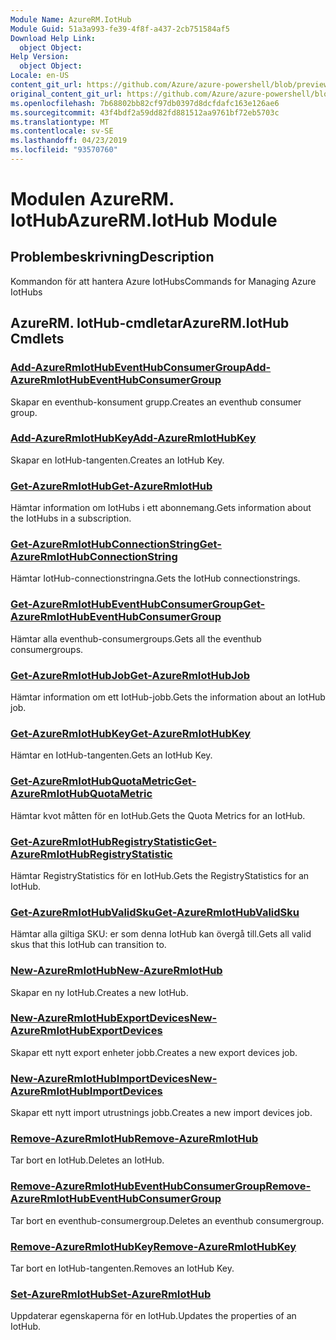 ```yaml
---
Module Name: AzureRM.IotHub
Module Guid: 51a3a993-fe39-4f8f-a437-2cb751584af5
Download Help Link:
  object Object: 
Help Version:
  object Object: 
Locale: en-US
content_git_url: https://github.com/Azure/azure-powershell/blob/preview/src/ResourceManager/IotHub/Commands.IotHub/help/AzureRM.IotHub.md
original_content_git_url: https://github.com/Azure/azure-powershell/blob/preview/src/ResourceManager/IotHub/Commands.IotHub/help/AzureRM.IotHub.md
ms.openlocfilehash: 7b68802bb82cf97db0397d8dcfdafc163e126ae6
ms.sourcegitcommit: 43f4bdf2a59dd82fd881512aa9761bf72eb5703c
ms.translationtype: MT
ms.contentlocale: sv-SE
ms.lasthandoff: 04/23/2019
ms.locfileid: "93570760"
---
```

# <span data-ttu-id="b9f34-101">Modulen AzureRM. IotHub</span><span class="sxs-lookup"><span data-stu-id="b9f34-101">AzureRM.IotHub Module</span></span>
## <span data-ttu-id="b9f34-102">Problembeskrivning</span><span class="sxs-lookup"><span data-stu-id="b9f34-102">Description</span></span>
<span data-ttu-id="b9f34-103">Kommandon för att hantera Azure IotHubs</span><span class="sxs-lookup"><span data-stu-id="b9f34-103">Commands for Managing Azure IotHubs</span></span>

## <span data-ttu-id="b9f34-104">AzureRM. IotHub-cmdletar</span><span class="sxs-lookup"><span data-stu-id="b9f34-104">AzureRM.IotHub Cmdlets</span></span>
### [<span data-ttu-id="b9f34-105">Add-AzureRmIotHubEventHubConsumerGroup</span><span class="sxs-lookup"><span data-stu-id="b9f34-105">Add-AzureRmIotHubEventHubConsumerGroup</span></span>](Add-AzureRmIotHubEventHubConsumerGroup.md)
<span data-ttu-id="b9f34-106">Skapar en eventhub-konsument grupp.</span><span class="sxs-lookup"><span data-stu-id="b9f34-106">Creates an eventhub consumer group.</span></span>

### [<span data-ttu-id="b9f34-107">Add-AzureRmIotHubKey</span><span class="sxs-lookup"><span data-stu-id="b9f34-107">Add-AzureRmIotHubKey</span></span>](Add-AzureRmIotHubKey.md)
<span data-ttu-id="b9f34-108">Skapar en IotHub-tangenten.</span><span class="sxs-lookup"><span data-stu-id="b9f34-108">Creates an IotHub Key.</span></span>

### [<span data-ttu-id="b9f34-109">Get-AzureRmIotHub</span><span class="sxs-lookup"><span data-stu-id="b9f34-109">Get-AzureRmIotHub</span></span>](Get-AzureRmIotHub.md)
<span data-ttu-id="b9f34-110">Hämtar information om IotHubs i ett abonnemang.</span><span class="sxs-lookup"><span data-stu-id="b9f34-110">Gets information about the IotHubs in a subscription.</span></span>

### [<span data-ttu-id="b9f34-111">Get-AzureRmIotHubConnectionString</span><span class="sxs-lookup"><span data-stu-id="b9f34-111">Get-AzureRmIotHubConnectionString</span></span>](Get-AzureRmIotHubConnectionString.md)
<span data-ttu-id="b9f34-112">Hämtar IotHub-connectionstringna.</span><span class="sxs-lookup"><span data-stu-id="b9f34-112">Gets the IotHub connectionstrings.</span></span>

### [<span data-ttu-id="b9f34-113">Get-AzureRmIotHubEventHubConsumerGroup</span><span class="sxs-lookup"><span data-stu-id="b9f34-113">Get-AzureRmIotHubEventHubConsumerGroup</span></span>](Get-AzureRmIotHubEventHubConsumerGroup.md)
<span data-ttu-id="b9f34-114">Hämtar alla eventhub-consumergroups.</span><span class="sxs-lookup"><span data-stu-id="b9f34-114">Gets all the eventhub consumergroups.</span></span>

### [<span data-ttu-id="b9f34-115">Get-AzureRmIotHubJob</span><span class="sxs-lookup"><span data-stu-id="b9f34-115">Get-AzureRmIotHubJob</span></span>](Get-AzureRmIotHubJob.md)
<span data-ttu-id="b9f34-116">Hämtar information om ett IotHub-jobb.</span><span class="sxs-lookup"><span data-stu-id="b9f34-116">Gets the information about an IotHub job.</span></span>

### [<span data-ttu-id="b9f34-117">Get-AzureRmIotHubKey</span><span class="sxs-lookup"><span data-stu-id="b9f34-117">Get-AzureRmIotHubKey</span></span>](Get-AzureRmIotHubKey.md)
<span data-ttu-id="b9f34-118">Hämtar en IotHub-tangenten.</span><span class="sxs-lookup"><span data-stu-id="b9f34-118">Gets an IotHub Key.</span></span>

### [<span data-ttu-id="b9f34-119">Get-AzureRmIotHubQuotaMetric</span><span class="sxs-lookup"><span data-stu-id="b9f34-119">Get-AzureRmIotHubQuotaMetric</span></span>](Get-AzureRmIotHubQuotaMetric.md)
<span data-ttu-id="b9f34-120">Hämtar kvot måtten för en IotHub.</span><span class="sxs-lookup"><span data-stu-id="b9f34-120">Gets the Quota Metrics for an IotHub.</span></span>

### [<span data-ttu-id="b9f34-121">Get-AzureRmIotHubRegistryStatistic</span><span class="sxs-lookup"><span data-stu-id="b9f34-121">Get-AzureRmIotHubRegistryStatistic</span></span>](Get-AzureRmIotHubRegistryStatistic.md)
<span data-ttu-id="b9f34-122">Hämtar RegistryStatistics för en IotHub.</span><span class="sxs-lookup"><span data-stu-id="b9f34-122">Gets the RegistryStatistics for an IotHub.</span></span>

### [<span data-ttu-id="b9f34-123">Get-AzureRmIotHubValidSku</span><span class="sxs-lookup"><span data-stu-id="b9f34-123">Get-AzureRmIotHubValidSku</span></span>](Get-AzureRmIotHubValidSku.md)
<span data-ttu-id="b9f34-124">Hämtar alla giltiga SKU: er som denna IotHub kan övergå till.</span><span class="sxs-lookup"><span data-stu-id="b9f34-124">Gets all valid skus that this IotHub can transition to.</span></span>

### [<span data-ttu-id="b9f34-125">New-AzureRmIotHub</span><span class="sxs-lookup"><span data-stu-id="b9f34-125">New-AzureRmIotHub</span></span>](New-AzureRmIotHub.md)
<span data-ttu-id="b9f34-126">Skapar en ny IotHub.</span><span class="sxs-lookup"><span data-stu-id="b9f34-126">Creates a new IotHub.</span></span>

### [<span data-ttu-id="b9f34-127">New-AzureRmIotHubExportDevices</span><span class="sxs-lookup"><span data-stu-id="b9f34-127">New-AzureRmIotHubExportDevices</span></span>](New-AzureRmIotHubExportDevices.md)
<span data-ttu-id="b9f34-128">Skapar ett nytt export enheter jobb.</span><span class="sxs-lookup"><span data-stu-id="b9f34-128">Creates a new export devices job.</span></span>

### [<span data-ttu-id="b9f34-129">New-AzureRmIotHubImportDevices</span><span class="sxs-lookup"><span data-stu-id="b9f34-129">New-AzureRmIotHubImportDevices</span></span>](New-AzureRmIotHubImportDevices.md)
<span data-ttu-id="b9f34-130">Skapar ett nytt import utrustnings jobb.</span><span class="sxs-lookup"><span data-stu-id="b9f34-130">Creates a new import devices job.</span></span>

### [<span data-ttu-id="b9f34-131">Remove-AzureRmIotHub</span><span class="sxs-lookup"><span data-stu-id="b9f34-131">Remove-AzureRmIotHub</span></span>](Remove-AzureRmIotHub.md)
<span data-ttu-id="b9f34-132">Tar bort en IotHub.</span><span class="sxs-lookup"><span data-stu-id="b9f34-132">Deletes an IotHub.</span></span>

### [<span data-ttu-id="b9f34-133">Remove-AzureRmIotHubEventHubConsumerGroup</span><span class="sxs-lookup"><span data-stu-id="b9f34-133">Remove-AzureRmIotHubEventHubConsumerGroup</span></span>](Remove-AzureRmIotHubEventHubConsumerGroup.md)
<span data-ttu-id="b9f34-134">Tar bort en eventhub-consumergroup.</span><span class="sxs-lookup"><span data-stu-id="b9f34-134">Deletes an eventhub consumergroup.</span></span>

### [<span data-ttu-id="b9f34-135">Remove-AzureRmIotHubKey</span><span class="sxs-lookup"><span data-stu-id="b9f34-135">Remove-AzureRmIotHubKey</span></span>](Remove-AzureRmIotHubKey.md)
<span data-ttu-id="b9f34-136">Tar bort en IotHub-tangenten.</span><span class="sxs-lookup"><span data-stu-id="b9f34-136">Removes an IotHub Key.</span></span>

### [<span data-ttu-id="b9f34-137">Set-AzureRmIotHub</span><span class="sxs-lookup"><span data-stu-id="b9f34-137">Set-AzureRmIotHub</span></span>](Set-AzureRmIotHub.md)
<span data-ttu-id="b9f34-138">Uppdaterar egenskaperna för en IotHub.</span><span class="sxs-lookup"><span data-stu-id="b9f34-138">Updates the properties of an IotHub.</span></span>

